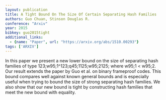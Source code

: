 ```yaml
---
layout: publication
title: A Tight Bound On The Size Of Certain Separating Hash Families
authors: Guo Chuan, Stinson Douglas R.
conference: "Arxiv"
year: 2015
bibkey: guo2015tight
additional_links:
  - {name: "Paper", url: "https://arxiv.org/abs/1510.00293"}
tags: ['ARXIV']
---
```

In this paper we present a new lower bound on the size of separating hash families of type 123;w95;1^123;q45;1125;w95;2125; where w95;1 < w95;2. Our result extends the paper by Guo et al. on binary frameproof codes. This bound compares well against known general bounds and is especially useful when trying to bound the size of strong separating hash families. We also show that our new bound is tight by constructing hash families that meet the new bound with equality.
